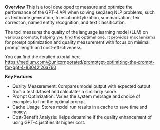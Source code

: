 **Overview**
This is a tool developed to measure and optimize the performance of the GPT-4 API when solving seq2seq NLP problems, such as text/code generation, translation/stylization, summarization, text correction, named entity recognition, and text classification.

The tool measures the quality of the language learning model (LLM) on various prompts, helping you find the optimal one. It provides mechanisms for prompt optimization and quality measurement with focus on minimal prompt length and cost-effectiveness.

You can find the detailed tutorial here: https://medium.com/@unicornporated/promptgpt-optimizing-the-prompt-for-gpt-4-83042f26a760


**Key Features**
- Quality Measurement: Compares model output with expected output from a test dataset and calculates a similarity score.
- Prompt Optimization: Varies the system message and choice of examples to find the optimal prompt.
- Cache Usage: Stores model run results in a cache to save time and money.
- Cost-Benefit Analysis: Helps determine if the quality enhancement of using GPT-4 justifies its higher cost.